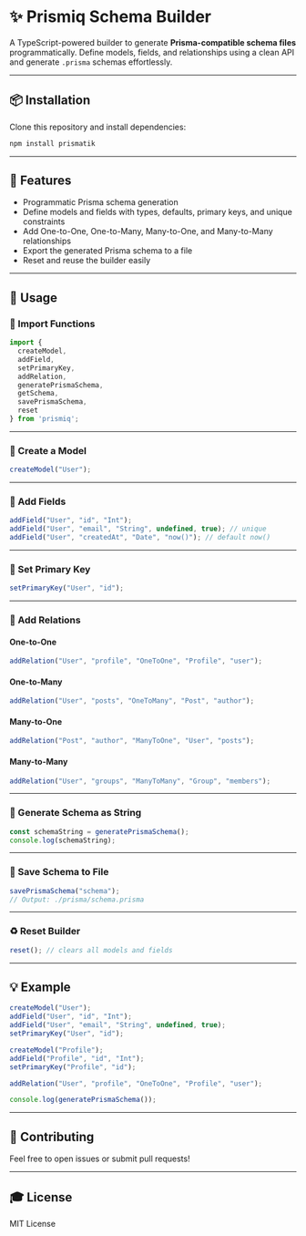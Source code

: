 # ✨ Prismiq Schema Builder

A TypeScript-powered builder to generate **Prisma-compatible schema files** programmatically. Define models, fields, and relationships using a clean API and generate `.prisma` schemas effortlessly.

---

## 📦 Installation

Clone this repository and install dependencies:

```bash
npm install prismatik
```

---

## 🚀 Features

- Programmatic Prisma schema generation
- Define models and fields with types, defaults, primary keys, and unique constraints
- Add One-to-One, One-to-Many, Many-to-One, and Many-to-Many relationships
- Export the generated Prisma schema to a file
- Reset and reuse the builder easily

---

## 🧠 Usage

### 📁 Import Functions

```ts
import {
  createModel,
  addField,
  setPrimaryKey,
  addRelation,
  generatePrismaSchema,
  getSchema,
  savePrismaSchema,
  reset
} from 'prismiq';
```

---

### 🔨 Create a Model

```ts
createModel("User");
```

---

### 🧱 Add Fields

```ts
addField("User", "id", "Int");
addField("User", "email", "String", undefined, true); // unique
addField("User", "createdAt", "Date", "now()"); // default now()
```

---

### 🔐 Set Primary Key

```ts
setPrimaryKey("User", "id");
```

---

### 👥 Add Relations

#### One-to-One
```ts
addRelation("User", "profile", "OneToOne", "Profile", "user");
```

#### One-to-Many
```ts
addRelation("User", "posts", "OneToMany", "Post", "author");
```

#### Many-to-One
```ts
addRelation("Post", "author", "ManyToOne", "User", "posts");
```

#### Many-to-Many
```ts
addRelation("User", "groups", "ManyToMany", "Group", "members");
```

---

### 📄 Generate Schema as String

```ts
const schemaString = generatePrismaSchema();
console.log(schemaString);
```

---

### 📂 Save Schema to File

```ts
savePrismaSchema("schema");
// Output: ./prisma/schema.prisma
```

---

### ♻️ Reset Builder

```ts
reset(); // clears all models and fields
```

---

## 💡 Example

```ts
createModel("User");
addField("User", "id", "Int");
addField("User", "email", "String", undefined, true);
setPrimaryKey("User", "id");

createModel("Profile");
addField("Profile", "id", "Int");
setPrimaryKey("Profile", "id");

addRelation("User", "profile", "OneToOne", "Profile", "user");

console.log(generatePrismaSchema());
```

---

## 🙏 Contributing

Feel free to open issues or submit pull requests!

---

## 🎓 License

MIT License

